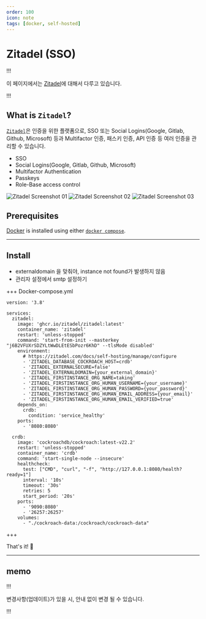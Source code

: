 ```yaml
---
order: 100
icon: note
tags: [docker, self-hosted]
---
```


# Zitadel (SSO)

!!!

이 페이지에서는 [Zitadel](https://zitadel.com/)에 대해서 다루고 있습니다.

!!!

## What is `Zitadel`?

[`Zitadel`](https://zitadel.com)은 인증을 위한 플랫폼으로, SSO 또는 Social Logins(Google, Gitlab, Github, Microsoft) 등과 Multifactor 인증, 패스키 인증, API 인증 등 여러 인증을 관리할 수 있습니다.

- SSO
- Social Logins(Google, Gitlab, Github, Microsoft)
- Multifactor Authentication
- Passkeys
- Role-Base access control

![Zitadel Screenshot 01](https://p158.p1.n0.cdn.getcloudapp.com/items/2NuWLrQx/125bd675-6cab-4631-9aa3-f0fced96ac5f.png?source=viewer&v=f9f66fdcbca345338ca4afa92d1b83a6)
![Zitadel Screenshot 02](https://p158.p1.n0.cdn.getcloudapp.com/items/jku6wnjy/f09f3489-2ddf-44b4-95d8-bae31ad48c4c.png?source=viewer&v=c5706663581e80515dd2825ec545b14b)
![Zitadel Screenshot 03](https://p158.p1.n0.cdn.getcloudapp.com/items/qGuYmD4d/e0ae6af4-6dca-46a6-913b-957459f5ac4e.png?source=viewer&v=e06089be7c54355fcff4365211396393)

## Prerequisites

[Docker](https://docs.docker.com/engine/install/) is installed using either [`docker compose`](https://docs.docker.com/compose/).

---

## Install

- externaldomain 을 맞춰야, instance not found가 발생하지 않음
- 관리자 설정에서 smtp 설정하기

+++ Docker-compose.yml

```
version: '3.8'

services:
  zitadel:
    image: 'ghcr.io/zitadel/zitadel:latest'
    container_name: 'zitadel'
    restart: 'unless-stopped'
    command: 'start-from-init --masterkey "j6B2VFUXrSDZYLtWwDLEtESbPozr6KhD" --tlsMode disabled'
    environment:
      # https://zitadel.com/docs/self-hosting/manage/configure
      - 'ZITADEL_DATABASE_COCKROACH_HOST=crdb'
      - 'ZITADEL_EXTERNALSECURE=false'
      - 'ZITADEL_EXTERNALDOMAIN={your_external_domain}'
      - 'ZITADEL_FIRSTINSTANCE_ORG_NAME=taking'
      - 'ZITADEL_FIRSTINSTANCE_ORG_HUMAN_USERNAME={your_username}'
      - 'ZITADEL_FIRSTINSTANCE_ORG_HUMAN_PASSWORD={your_password}'
      - 'ZITADEL_FIRSTINSTANCE_ORG_HUMAN_EMAIL_ADDRESS={your_email}'
      - 'ZITADEL_FIRSTINSTANCE_ORG_HUMAN_EMAIL_VERIFIED=true'
    depends_on:
      crdb:
        condition: 'service_healthy'
    ports:
      - '8080:8080'

  crdb:
    image: 'cockroachdb/cockroach:latest-v22.2'
    restart: 'unless-stopped'
    container_name: 'crdb'
    command: 'start-single-node --insecure'
    healthcheck:
      test: ["CMD", "curl", "-f", "http://127.0.0.1:8080/health?ready=1"]
      interval: '10s'
      timeout: '30s'
      retries: 5
      start_period: '20s'
    ports:
      - '9090:8080'
      - '26257:26257'
    volumes:
      - "./cockroach-data:/cockroach/cockroach-data"
```

+++

That's it! :tada:

---

## memo

!!!

변경사항(업데이트)가 있을 시, 안내 없이 변경 될 수 있습니다.

!!!
